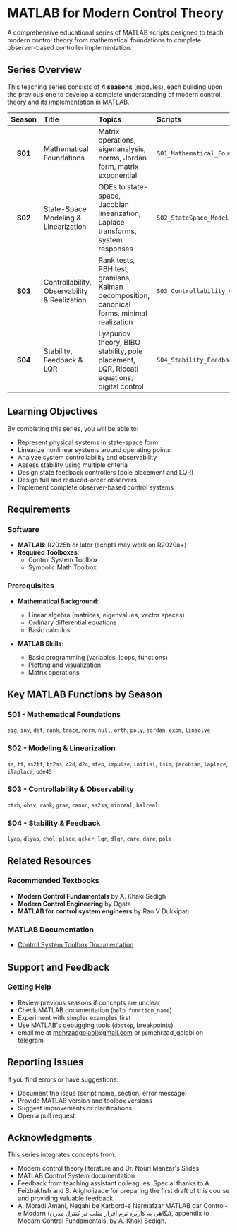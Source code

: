 # MATLAB for Modern Control Theory

A comprehensive educational series of MATLAB scripts designed to teach modern control theory from mathematical foundations to complete observer-based controller implementation.

##  Series Overview

This teaching series consists of **4 seasons** (modules), each building upon the previous one to develop a complete understanding of modern control theory and its implementation in MATLAB.

| Season | Title | Topics | Scripts |
|:------:|:------|:-------|:--------|
| **S01** | Mathematical Foundations | Matrix operations, eigenanalysis, norms, Jordan form, matrix exponential | `S01_Mathematical_Foundations.mlx` |
| **S02** | State-Space Modeling & Linearization | ODEs to state-space, Jacobian linearization, Laplace transforms, system responses | `S02_StateSpace_Modeling_Linearization.mlx` |
| **S03** | Controllability, Observability & Realization | Rank tests, PBH test, gramians, Kalman decomposition, canonical forms, minimal realization | `S03_Controllability_Observability_Realization.mlx` |
| **S04** | Stability, Feedback & LQR | Lyapunov theory, BIBO stability, pole placement, LQR, Riccati equations, digital control | `S04_Stability_Feedback_LQR.mlx` |


##  Learning Objectives

By completing this series, you will be able to:

- Represent physical systems in state-space form
- Linearize nonlinear systems around operating points
- Analyze system controllability and observability
- Assess stability using multiple criteria
- Design state feedback controllers (pole placement and LQR)
- Design full and reduced-order observers
- Implement complete observer-based control systems


##  Requirements

### Software
- **MATLAB**: R2025b or later (scripts may work on R2020a+)
- **Required Toolboxes**:
  - Control System Toolbox
  - Symbolic Math Toolbox

### Prerequisites
- **Mathematical Background**:
  - Linear algebra (matrices, eigenvalues, vector spaces)
  - Ordinary differential equations
  - Basic calculus
  
- **MATLAB Skills**:
  - Basic programming (variables, loops, functions)
  - Plotting and visualization
  - Matrix operations

## Key MATLAB Functions by Season

### S01 - Mathematical Foundations
`eig`, `inv`, `det`, `rank`, `trace`, `norm`, `null`, `orth`, `poly`, `jordan`, `expm`, `linsolve`

### S02 - Modeling & Linearization
`ss`, `tf`, `ss2tf`, `tf2ss`, `c2d`, `d2c`, `step`, `impulse`, `initial`, `lsim`, `jacobian`, `laplace`, `ilaplace`, `ode45`

### S03 - Controllability & Observability
`ctrb`, `obsv`, `rank`, `gram`, `canon`, `ss2ss`, `minreal`, `balreal`

### S04 - Stability & Feedback
`lyap`, `dlyap`, `chol`, `place`, `acker`, `lqr`, `dlqr`, `care`, `dare`, `pole`

## Related Resources

### Recommended Textbooks
- **Modern Control Fundamentals** by A. Khaki Sedigh
- **Modern Control Engineering** by Ogata
- **MATLAB for control system engineers** by Rao V Dukkipati


### MATLAB Documentation
- [Control System Toolbox Documentation](https://www.mathworks.com/help/control/)



##  Support and Feedback

### Getting Help
- Review previous seasons if concepts are unclear
- Check MATLAB documentation (`help function_name`)
- Experiment with simpler examples first
- Use MATLAB's debugging tools (`dbstop`, breakpoints)
- email me at mehrzadgolabi@gmail.com or @mehrzad_golabi on telegram

## Reporting Issues
If you find errors or have suggestions:
- Document the issue (script name, section, error message)
- Provide MATLAB version and toolbox versions
- Suggest improvements or clarifications
- Open a pull request

## Acknowledgments

This series integrates concepts from:
- Modern control theory literature and Dr. Nouri Manzar's Slides
- MATLAB Control System documentation
- Feedback from teaching assistant colleagues. Special thanks to A. Feizbakhsh and S. Aligholizade for preparing the first draft of this course and providing valuable feedback.
- A. Moradi Amani, Negahi be Karbord-e Narmafzar MATLAB dar Control-e Modarn (نگاهی به کاربرد نرم افزار متلب در کنترل مدرن), appendix to Modarn Control Fundamentals, by A. Khaki Sedigh.
